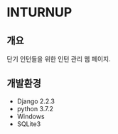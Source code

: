 # INTURNUP

## 개요
단기 인턴들을 위한 인턴 관리 웹 페이지.

## 개발환경
- Django  2.2.3
- python  3.7.2
- Windows
- SQLite3
